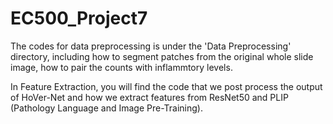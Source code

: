 # EC500_Project7

The codes for data preprocessing is under the 'Data Preprocessing' directory, including how to segment patches from the original whole slide image, how to pair the counts with inflammtory levels.

In Feature Extraction, you will find the code that we post process the output of HoVer-Net and how we extract features from ResNet50 and PLIP (Pathology Language and Image Pre-Training).
